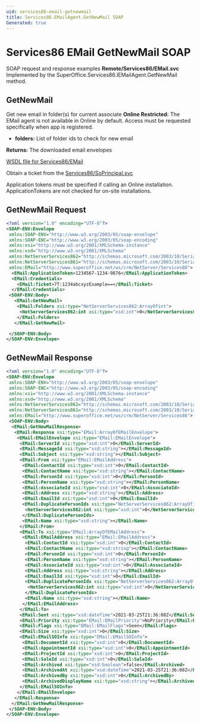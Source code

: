 ```yaml
---
uid: services86-email-getnewmail
title: Services86.EMailAgent.GetNewMail SOAP
Generated: true
---
```


# Services86 EMail GetNewMail SOAP

SOAP request and response examples **Remote/Services86/EMail.svc**
Implemented by the <see cref="M:SuperOffice.Services86.IEMailAgent.GetNewMail">SuperOffice.Services86.IEMailAgent.GetNewMail</see> method.

## GetNewMail

Get new email in folder(s) for current associate
<para /><b>Online Restricted:</b> The EMail agent is not available in Online by default. Access must be requested specifically when app is registered.

* **folders:** List of folder ids to check for new email

**Returns:** The downloaded email envelopes


[WSDL file for Services86/EMail](../Services86-EMail.md)

Obtain a ticket from the [Services86/SoPrincipal.svc](../SoPrincipal/index.md)

Application tokens must be specified if calling an Online installation. ApplicationTokens are not checked for on-site installations.

## GetNewMail Request

```xml
<?xml version="1.0" encoding="UTF-8"?>
<SOAP-ENV:Envelope
 xmlns:SOAP-ENV="http://www.w3.org/2003/05/soap-envelope"
 xmlns:SOAP-ENC="http://www.w3.org/2003/05/soap-encoding"
 xmlns:xsi="http://www.w3.org/2001/XMLSchema-instance"
 xmlns:xsd="http://www.w3.org/2001/XMLSchema"
 xmlns:NetServerServices862="http://schemas.microsoft.com/2003/10/Serialization/Arrays"
 xmlns:NetServerServices861="http://schemas.microsoft.com/2003/10/Serialization/"
 xmlns:EMail="http://www.superoffice.net/ws/crm/NetServer/Services86">
  <EMail:ApplicationToken>1234567-1234-9876</EMail:ApplicationToken>
  <EMail:Credentials>
    <EMail:Ticket>7T:1234abcxyzExample==</EMail:Ticket>
  </EMail:Credentials>
 <SOAP-ENV:Body>
   <EMail:GetNewMail>
    <EMail:Folders xsi:type="NetServerServices862:ArrayOfint">
     <NetServerServices862:int xsi:type="xsd:int">0</NetServerServices862:int>
    </EMail:Folders>
   </EMail:GetNewMail>

 </SOAP-ENV:Body>
</SOAP-ENV:Envelope>

```


## GetNewMail Response

```xml
<?xml version="1.0" encoding="UTF-8"?>
<SOAP-ENV:Envelope
 xmlns:SOAP-ENV="http://www.w3.org/2003/05/soap-envelope"
 xmlns:SOAP-ENC="http://www.w3.org/2003/05/soap-encoding"
 xmlns:xsi="http://www.w3.org/2001/XMLSchema-instance"
 xmlns:xsd="http://www.w3.org/2001/XMLSchema"
 xmlns:NetServerServices862="http://schemas.microsoft.com/2003/10/Serialization/Arrays"
 xmlns:NetServerServices861="http://schemas.microsoft.com/2003/10/Serialization/"
 xmlns:EMail="http://www.superoffice.net/ws/crm/NetServer/Services86">
 <SOAP-ENV:Body>
  <EMail:GetNewMailResponse>
   <EMail:Response xsi:type="EMail:ArrayOfEMailEnvelope">
    <EMail:EMailEnvelope xsi:type="EMail:EMailEnvelope">
     <EMail:ServerId xsi:type="xsd:int">0</EMail:ServerId>
     <EMail:MessageId xsi:type="xsd:string"></EMail:MessageId>
     <EMail:Subject xsi:type="xsd:string"></EMail:Subject>
     <EMail:From xsi:type="EMail:EMailAddress">
      <EMail:ContactId xsi:type="xsd:int">0</EMail:ContactId>
      <EMail:ContactName xsi:type="xsd:string"></EMail:ContactName>
      <EMail:PersonId xsi:type="xsd:int">0</EMail:PersonId>
      <EMail:PersonName xsi:type="xsd:string"></EMail:PersonName>
      <EMail:AssociateId xsi:type="xsd:int">0</EMail:AssociateId>
      <EMail:Address xsi:type="xsd:string"></EMail:Address>
      <EMail:EmailId xsi:type="xsd:int">0</EMail:EmailId>
      <EMail:DuplicatePersonIds xsi:type="NetServerServices862:ArrayOfint">
       <NetServerServices862:int xsi:type="xsd:int">0</NetServerServices862:int>
      </EMail:DuplicatePersonIds>
      <EMail:Name xsi:type="xsd:string"></EMail:Name>
     </EMail:From>
     <EMail:To xsi:type="EMail:ArrayOfEMailAddress">
      <EMail:EMailAddress xsi:type="EMail:EMailAddress">
       <EMail:ContactId xsi:type="xsd:int">0</EMail:ContactId>
       <EMail:ContactName xsi:type="xsd:string"></EMail:ContactName>
       <EMail:PersonId xsi:type="xsd:int">0</EMail:PersonId>
       <EMail:PersonName xsi:type="xsd:string"></EMail:PersonName>
       <EMail:AssociateId xsi:type="xsd:int">0</EMail:AssociateId>
       <EMail:Address xsi:type="xsd:string"></EMail:Address>
       <EMail:EmailId xsi:type="xsd:int">0</EMail:EmailId>
       <EMail:DuplicatePersonIds xsi:type="NetServerServices862:ArrayOfint">
        <NetServerServices862:int xsi:type="xsd:int">0</NetServerServices862:int>
       </EMail:DuplicatePersonIds>
       <EMail:Name xsi:type="xsd:string"></EMail:Name>
      </EMail:EMailAddress>
     </EMail:To>
     <EMail:Sent xsi:type="xsd:dateTime">2021-03-25T21:36:08Z</EMail:Sent>
     <EMail:Priority xsi:type="EMail:EMailPriority">NoPriority</EMail:Priority>
     <EMail:Flags xsi:type="EMail:EMailFlags">Seen</EMail:Flags>
     <EMail:Size xsi:type="xsd:int">0</EMail:Size>
     <EMail:EMailSOInfo xsi:type="EMail:EMailSOInfo">
      <EMail:DocumentId xsi:type="xsd:int">0</EMail:DocumentId>
      <EMail:AppointmentId xsi:type="xsd:int">0</EMail:AppointmentId>
      <EMail:ProjectId xsi:type="xsd:int">0</EMail:ProjectId>
      <EMail:SaleId xsi:type="xsd:int">0</EMail:SaleId>
      <EMail:Archived xsi:type="xsd:boolean">false</EMail:Archived>
      <EMail:ArchivedAt xsi:type="xsd:dateTime">2021-03-25T21:36:08Z</EMail:ArchivedAt>
      <EMail:ArchivedBy xsi:type="xsd:int">0</EMail:ArchivedBy>
      <EMail:ArchivedDisplayName xsi:type="xsd:string"></EMail:ArchivedDisplayName>
     </EMail:EMailSOInfo>
    </EMail:EMailEnvelope>
   </EMail:Response>
  </EMail:GetNewMailResponse>
 </SOAP-ENV:Body>
</SOAP-ENV:Envelope>

```

